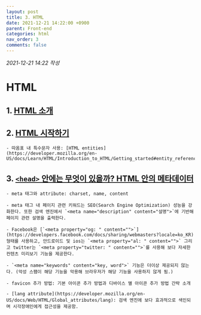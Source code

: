 ```yaml
---
layout: post
title: 3. HTML
date: 2021-12-21 14:22:00 +0900
parent: Front-end
categories: html
nav_order: 3
comments: false
---
```


*2021-12-21 14:22 작성*

# HTML

## 1. [HTML 소개](https://developer.mozilla.org/ko/docs/Learn/HTML/Introduction_to_HTML)
## 2. [HTML 시작하기](https://developer.mozilla.org/ko/docs/Learn/HTML/Introduction_to_HTML/Getting_started)
    - 따옴표 내 특수문자 사용: [HTML entities](https://developer.mozilla.org/en-US/docs/Learn/HTML/Introduction_to_HTML/Getting_started#entity_references_including_special_characters_in_html)
## 3. [`<head>` 안에는 무엇이 있을까? HTML 안의 메타데이터](https://developer.mozilla.org/ko/docs/Learn/HTML/Introduction_to_HTML/The_head_metadata_in_HTML)
    - meta 태그와 attribute: charset, name, content

    - meta 태그 내 페이지 관련 키워드는 SEO(Search Engine Optimization) 성능을 강화한다. 또한 검색 엔진에서 `<meta name="description" content="설명">`에 기반해 페이지 관련 설명을 출력한다.

    - Facebook은 [`<meta property="og: " content="">`](https://developers.facebook.com/docs/sharing/webmasters?locale=ko_KR) 형태를 사용하고, 안드로이드 및 ios는 `<meta property="al: " content="">` 그리고 twitter는 `<meta property="twitter: " content="">`를 사용해 보다 자세한 컨텐츠 미리보기 기능을 제공한다.
    
    - `<meta name="keywords" content="key, word">` 기능은 더이상 제공되지 않는다. (악성 스팸이 해당 기능을 악용해 브라우저가 해당 기능을 사용하지 않게 됨.)
    
    - favicon 추가 방법: 기본 아이콘 추가 방법과 디바이스 별 아이콘 추가 방법 간략 소개 
    
    - [lang attribute](https://developer.mozilla.org/en-US/docs/Web/HTML/Global_attributes/lang): 검색 엔진에 보다 효과적으로 색인되며 시각장애인에게 접근성을 제공함.